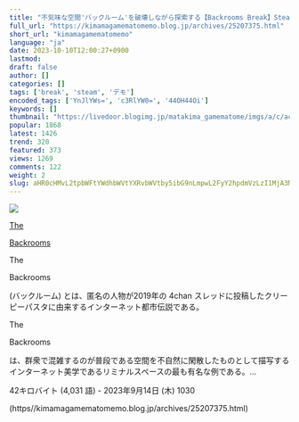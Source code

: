 ```yaml
---
title: "不気味な空間'バックルーム'を破壊しながら探索する【Backrooms Break】Steam向けにデモ版が配信開始 "
full_url: "https://kimamagamematomemo.blog.jp/archives/25207375.html"
short_url: "kimamagamematomemo"
language: "ja"
date: 2023-10-10T12:00:27+0900
lastmod: 
draft: false
author: []
categories: []
tags: ['break', 'steam', 'デモ']
encoded_tags: ['YnJlYWs=', 'c3RlYW0=', '44OH44Oi']
keywords: []
thumbnail: "https://livedoor.blogimg.jp/matakima_gamematome/imgs/a/c/ac4bdba5-s.jpg"
popular: 1868
latest: 1426
trend: 320
featured: 373
views: 1269
comments: 122
weight: 2
slug: aHR0cHMvL2tpbWFtYWdhbWVtYXRvbWVtby5ibG9nLmpwL2FyY2hpdmVzLzI1MjA3Mzc1Lmh0bWw=
---
```


![](https://livedoor.blogimg.jp/matakima_gamematome/imgs/a/c/ac4bdba5-s.jpg)

<div><a target='_blank' href='https//ja.wikipedia.org/wiki/The_Backrooms' title='The Backrooms'><p>The</p> <p>Backrooms</p></a> <p class='searchresult'><p>The</p> <p>Backrooms</p> (バックルーム) とは、匿名の人物が2019年の 4chan スレッドに投稿したクリーピーパスタに由来するインターネット都市伝説である。 <p>The</p> <p>Backrooms</p> は、群衆で混雑するのが普段である空間を不自然に閑散したものとして描写するインターネット美学であるリミナルスペースの最も有名な例である。…</p> <p class='mw-search-result-data'>42キロバイト (4,031 語) - 2023年9月14日 (木) 1030</p></div>

(https//kimamagamematomemo.blog.jp/archives/25207375.html)
